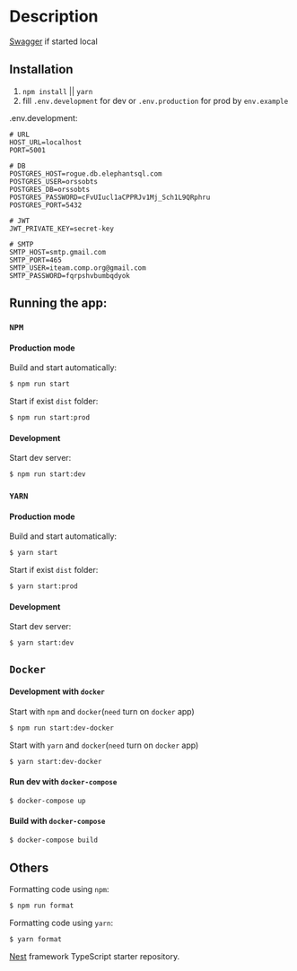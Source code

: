 # Description

[Swagger](http://localhost:5001/api/docs#/) if started local

## Installation

1.  `npm install` || `yarn`
1.  fill `.env.development` for dev or `.env.production` for prod by `env.example`


.env.development:
```
# URL
HOST_URL=localhost
PORT=5001

# DB
POSTGRES_HOST=rogue.db.elephantsql.com
POSTGRES_USER=orssobts
POSTGRES_DB=orssobts
POSTGRES_PASSWORD=cFvUIucl1aCPPRJv1Mj_Sch1L9QRphru
POSTGRES_PORT=5432

# JWT
JWT_PRIVATE_KEY=secret-key

# SMTP
SMTP_HOST=smtp.gmail.com
SMTP_PORT=465
SMTP_USER=iteam.comp.org@gmail.com
SMTP_PASSWORD=fqrpshvbumbqdyok
```

## Running the app:

### `NPM`

#### Production mode

Build and start automatically:

```sh
$ npm run start
```

Start if exist `dist` folder:

```sh
$ npm run start:prod
```

#### Development

Start dev server:

```sh
$ npm run start:dev
```

### `YARN`

#### Production mode

Build and start automatically:

```sh
$ yarn start
```

Start if exist `dist` folder:

```sh
$ yarn start:prod
```

#### Development

Start dev server:

```sh
$ yarn start:dev
```

## `Docker`

#### Development with `docker`

Start with `npm` and `docker`(`need` turn on `docker` app)

```sh
$ npm run start:dev-docker
```

Start with `yarn` and `docker`(`need` turn on `docker` app)

```sh
$ yarn start:dev-docker
```

#### Run dev with `docker-compose`

```sh
$ docker-compose up
```

#### Build with `docker-compose`

```sh
$ docker-compose build
```

## Others

Formatting code using `npm`:

```sh
$ npm run format
```

Formatting code using `yarn`:

```sh
$ yarn format
```

[Nest](https://github.com/nestjs/nest) framework TypeScript starter repository.
